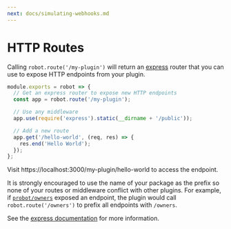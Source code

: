 ```yaml
---
next: docs/simulating-webhooks.md
---
```


# HTTP Routes

Calling `robot.route('/my-plugin')` will return an [express](http://expressjs.com/) router that you can use to expose HTTP endpoints from your plugin.

```js
module.exports = robot => {
  // Get an express router to expose new HTTP endpoints
  const app = robot.route('/my-plugin');

  // Use any middleware
  app.use(require('express').static(__dirname + '/public'));

  // Add a new route
  app.get('/hello-world', (req, res) => {
    res.end('Hello World');
  });
};
```

Visit https://localhost:3000/my-plugin/hello-world to access the endpoint.

It is strongly encouraged to use the name of your package as the prefix so none of your routes or middleware conflict with other plugins. For example, if [`probot/owners`](https://github.com/probot/owners) exposed an endpoint, the plugin would call `robot.route('/owners')` to prefix all endpoints with `/owners`.

See the [express documentation](http://expressjs.com/en/guide/routing.html) for more information.
